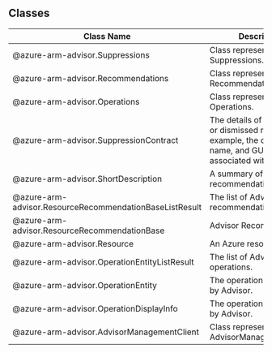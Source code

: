 ## Classes
| Class Name | Description |
|---|---|
| @azure-arm-advisor.Suppressions |Class representing a Suppressions.|
| @azure-arm-advisor.Recommendations |Class representing a Recommendations.|
| @azure-arm-advisor.Operations |Class representing a Operations.|
| @azure-arm-advisor.SuppressionContract |The details of the snoozed or dismissed rule; for example, the duration, name, and GUID associated with the rule.|
| @azure-arm-advisor.ShortDescription |A summary of the recommendation.|
| @azure-arm-advisor.ResourceRecommendationBaseListResult |The list of Advisor recommendations.|
| @azure-arm-advisor.ResourceRecommendationBase |Advisor Recommendation.|
| @azure-arm-advisor.Resource |An Azure resource.|
| @azure-arm-advisor.OperationEntityListResult |The list of Advisor operations.|
| @azure-arm-advisor.OperationEntity |The operation supported by Advisor.|
| @azure-arm-advisor.OperationDisplayInfo |The operation supported by Advisor.|
| @azure-arm-advisor.AdvisorManagementClient |Class representing a AdvisorManagementClient.|
